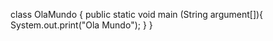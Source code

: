 class OlaMundo {
  public static void main      (String argument[]){
   System.out.print("Ola Mundo");
   }
}